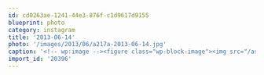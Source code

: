 ```yaml
---
id: cd0263ae-1241-44e3-876f-c1d9617d9155
blueprint: photo
category: instagram
title: '2013-06-14'
photo: '/images/2013/06/a217a-2013-06-14.jpg'
caption: '<!-- wp:image --><figure class="wp-block-image"><img src="/assets/images/2013/06/a217a-2013-06-14.jpg" /></figure><!-- /wp:image --><!-- wp:paragraph --><p>New wheels. As fast and bright as it looks</p><!-- /wp:paragraph -->'
import_id: '20396'
---
```

